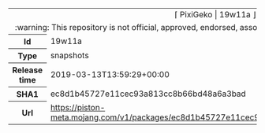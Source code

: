 <html><table>
<tr><td colspan="2" align="center"><img width="0" height="0"><br/>⌈ PixiGeko | 19w11a ⌋<br/><img width="0" height="0"></td></tr>
<tr><td colspan="2" align="center"><img width="0" height="0"><br/>
:warning: This repository is not official, approved, endorsed, associated or connected with Mojang :warning:
<br/><img width="0" height="0"></td></tr>
<tr><th>Id</th><td>19w11a</td></tr>
<tr><th>Type</th><td>snapshots</td></tr>
<tr><th>Release time</th><td>2019-03-13T13:59:29+00:00</td></tr>
<tr><th>SHA1</th><td>ec8d1b45727e11cec93a813cc8b66bd48a6a3bad</td></tr>
<tr><th>Url</th><td><a href="https://piston-meta.mojang.com/v1/packages/ec8d1b45727e11cec93a813cc8b66bd48a6a3bad/19w11a.json">https://piston-meta.mojang.com/v1/packages/ec8d1b45727e11cec93a813cc8b66bd48a6a3bad/19w11a.json</a></td></tr>